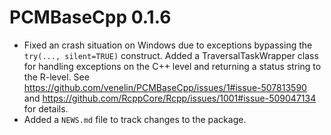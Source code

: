 # PCMBaseCpp 0.1.6

* Fixed an crash situation on Windows due to exceptions bypassing the 
`try(..., silent=TRUE)` construct. Added a TraversalTaskWrapper class for 
handling exceptions on the C++ level and returning a status string to the R-level. 
See https://github.com/venelin/PCMBaseCpp/issues/1#issue-507813590 and 
https://github.com/RcppCore/Rcpp/issues/1001#issue-509047134 for details.
* Added a `NEWS.md` file to track changes to the package.
